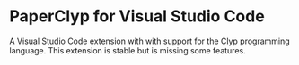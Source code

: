 # PaperClyp for Visual Studio Code

A Visual Studio Code extension with with support for the Clyp programming language. This extension is stable but is missing some features.
